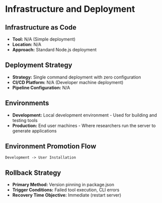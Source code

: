 # Infrastructure and Deployment

## Infrastructure as Code

- **Tool:** N/A (Simple deployment)
- **Location:** N/A
- **Approach:** Standard Node.js deployment

## Deployment Strategy

- **Strategy:** Single command deployment with zero configuration
- **CI/CD Platform:** N/A (Developer machine deployment)
- **Pipeline Configuration:** N/A

## Environments

- **Development:** Local development environment - Used for building and testing tools
- **Production:** End user machines - Where researchers run the server to generate applications

## Environment Promotion Flow

```
Development -> User Installation
```

## Rollback Strategy

- **Primary Method:** Version pinning in package.json
- **Trigger Conditions:** Failed tool execution, CLI errors
- **Recovery Time Objective:** Immediate (restart server)
